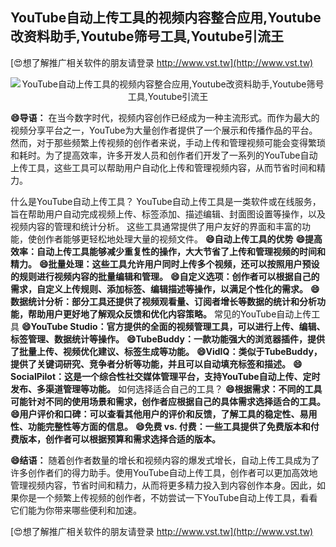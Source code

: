 ## **YouTube自动上传工具的视频内容整合应用,Youtube改资料助手,Youtube筛号工具,Youtube引流王**

[😍想了解推广相关软件的朋友请登录 http://www.vst.tw](http://www.vst.tw)

 <center><img src="https://vst.tw/MP4/tuiguang/png/0.png" alt="YouTube自动上传工具的视频内容整合应用,Youtube改资料助手,Youtube筛号工具,Youtube引流王"></center>

**😄导语：**
在当今数字时代，视频内容创作已经成为一种主流形式。而作为最大的视频分享平台之一，YouTube为大量创作者提供了一个展示和传播作品的平台。然而，对于那些频繁上传视频的创作者来说，手动上传和管理视频可能会变得繁琐和耗时。为了提高效率，许多开发人员和创作者们开发了一系列的YouTube自动上传工具，这些工具可以帮助用户自动化上传和管理视频内容，从而节省时间和精力。

什么是YouTube自动上传工具？
YouTube自动上传工具是一类软件或在线服务，旨在帮助用户自动完成视频上传、标签添加、描述编辑、封面图设置等操作，以及视频内容的管理和统计分析。
这些工具通常提供了用户友好的界面和丰富的功能，使创作者能够更轻松地处理大量的视频文件。
**😄自动上传工具的优势**
**😄提高效率：自动上传工具能够减少重复性的操作，大大节省了上传和管理视频的时间和精力。**
**😄批量处理：这些工具允许用户同时上传多个视频，还可以按照用户预设的规则进行视频内容的批量编辑和管理。**
**😄自定义选项：创作者可以根据自己的需求，自定义上传规则、添加标签、编辑描述等操作，以满足个性化的需求。**
**😄数据统计分析：部分工具还提供了视频观看量、订阅者增长等数据的统计和分析功能，帮助用户更好地了解观众反馈和优化内容策略。**
常见的YouTube自动上传工具
**😄YouTube Studio：官方提供的全面的视频管理工具，可以进行上传、编辑、标签管理、数据统计等操作。**
**😄TubeBuddy：一款功能强大的浏览器插件，提供了批量上传、视频优化建议、标签生成等功能。**
**😄VidIQ：类似于TubeBuddy，提供了关键词研究、竞争者分析等功能，并且可以自动填充标签和描述。**
**😄SocialPilot：这是一个综合性社交媒体管理平台，支持YouTube自动上传、定时发布、多渠道管理等功能。**
如何选择适合自己的工具？
**😄根据需求：不同的工具可能针对不同的使用场景和需求，创作者应根据自己的具体需求选择适合的工具。**
**😄用户评价和口碑：可以查看其他用户的评价和反馈，了解工具的稳定性、易用性、功能完整性等方面的信息。**
**😄免费 vs. 付费：一些工具提供了免费版本和付费版本，创作者可以根据预算和需求选择合适的版本。**

**😄结语：**
随着创作者数量的增长和视频内容的爆发式增长，自动上传工具成为了许多创作者们的得力助手。使用YouTube自动上传工具，创作者可以更加高效地管理视频内容，节省时间和精力，从而将更多精力投入到内容创作本身。因此，如果你是一个频繁上传视频的创作者，不妨尝试一下YouTube自动上传工具，看看它们能为你带来哪些便利和加速。

[😍想了解推广相关软件的朋友请登录 http://www.vst.tw](http://www.vst.tw)



